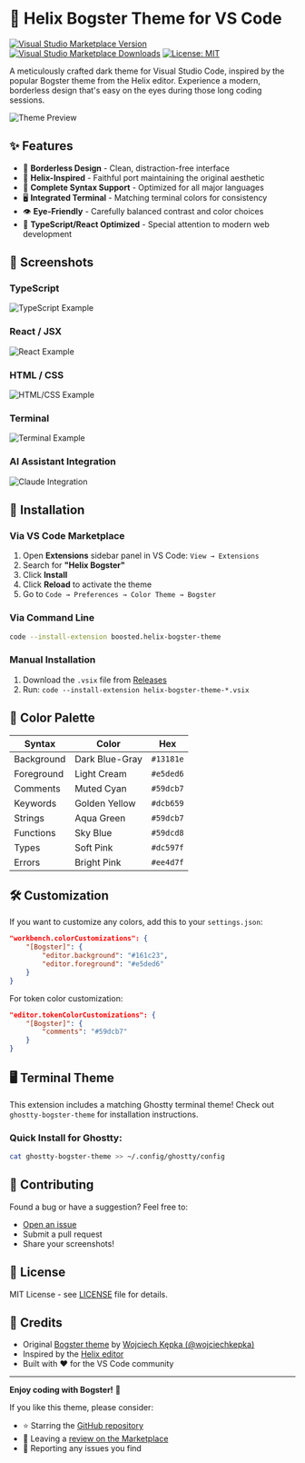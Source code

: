 # 🎨 Helix Bogster Theme for VS Code

[![Visual Studio Marketplace Version](https://img.shields.io/visual-studio-marketplace/v/boosted.helix-bogster-theme)](https://marketplace.visualstudio.com/items?itemName=boosted.helix-bogster-theme)
[![Visual Studio Marketplace Downloads](https://img.shields.io/visual-studio-marketplace/d/boosted.helix-bogster-theme)](https://marketplace.visualstudio.com/items?itemName=boosted.helix-bogster-theme)
[![License: MIT](https://img.shields.io/badge/License-MIT-yellow.svg)](https://opensource.org/licenses/MIT)

A meticulously crafted dark theme for Visual Studio Code, inspired by the popular Bogster theme from the Helix editor. Experience a modern, borderless design that's easy on the eyes during those long coding sessions.

![Theme Preview](https://raw.githubusercontent.com/pyboosted/vscode-hx-bogster/main/examples/typescript.png)

## ✨ Features

- 🚫 **Borderless Design** - Clean, distraction-free interface
- 🎯 **Helix-Inspired** - Faithful port maintaining the original aesthetic
- 🌈 **Complete Syntax Support** - Optimized for all major languages
- 🖥️ **Integrated Terminal** - Matching terminal colors for consistency
- 👁️ **Eye-Friendly** - Carefully balanced contrast and color choices
- 🔧 **TypeScript/React Optimized** - Special attention to modern web development

## 📸 Screenshots

### TypeScript
![TypeScript Example](https://raw.githubusercontent.com/pyboosted/vscode-hx-bogster/main/examples/typescript.png)

### React / JSX
![React Example](https://raw.githubusercontent.com/pyboosted/vscode-hx-bogster/main/examples/react.png)

### HTML / CSS
![HTML/CSS Example](https://raw.githubusercontent.com/pyboosted/vscode-hx-bogster/main/examples/html.png)

### Terminal
![Terminal Example](https://raw.githubusercontent.com/pyboosted/vscode-hx-bogster/main/examples/terminal.png)

### AI Assistant Integration
![Claude Integration](https://raw.githubusercontent.com/pyboosted/vscode-hx-bogster/main/examples/claude.png)

## 🚀 Installation

### Via VS Code Marketplace
1. Open **Extensions** sidebar panel in VS Code: `View → Extensions`
2. Search for **"Helix Bogster"**
3. Click **Install**
4. Click **Reload** to activate the theme
5. Go to `Code → Preferences → Color Theme → Bogster`

### Via Command Line
```bash
code --install-extension boosted.helix-bogster-theme
```

### Manual Installation
1. Download the `.vsix` file from [Releases](https://github.com/pyboosted/vscode-hx-bogster/releases)
2. Run: `code --install-extension helix-bogster-theme-*.vsix`

## 🎨 Color Palette

| Syntax | Color | Hex |
|--------|-------|-----|
| Background | Dark Blue-Gray | `#13181e` |
| Foreground | Light Cream | `#e5ded6` |
| Comments | Muted Cyan | `#59dcb7` |
| Keywords | Golden Yellow | `#dcb659` |
| Strings | Aqua Green | `#59dcb7` |
| Functions | Sky Blue | `#59dcd8` |
| Types | Soft Pink | `#dc597f` |
| Errors | Bright Pink | `#ee4d7f` |

## 🛠️ Customization

If you want to customize any colors, add this to your `settings.json`:

```json
"workbench.colorCustomizations": {
    "[Bogster]": {
        "editor.background": "#161c23",
        "editor.foreground": "#e5ded6"
    }
}
```

For token color customization:
```json
"editor.tokenColorCustomizations": {
    "[Bogster]": {
        "comments": "#59dcb7"
    }
}
```

## 🖥️ Terminal Theme

This extension includes a matching Ghostty terminal theme! Check out `ghostty-bogster-theme` for installation instructions.

### Quick Install for Ghostty:
```bash
cat ghostty-bogster-theme >> ~/.config/ghostty/config
```

## 🤝 Contributing

Found a bug or have a suggestion? Feel free to:
- [Open an issue](https://github.com/pyboosted/vscode-hx-bogster/issues)
- Submit a pull request
- Share your screenshots!

## 📝 License

MIT License - see [LICENSE](LICENSE) file for details.

## 🙏 Credits

- Original [Bogster theme](https://github.com/helix-editor/helix/blob/master/runtime/themes/bogster.toml) by [Wojciech Kępka (@wojciechkepka)](https://github.com/wojciechkepka)
- Inspired by the [Helix editor](https://helix-editor.com/)
- Built with ❤️ for the VS Code community

---

**Enjoy coding with Bogster!** 🚀

If you like this theme, please consider:
- ⭐ Starring the [GitHub repository](https://github.com/pyboosted/vscode-hx-bogster)
- 📝 Leaving a [review on the Marketplace](https://marketplace.visualstudio.com/items?itemName=boosted.helix-bogster-theme)
- 🐛 Reporting any issues you find